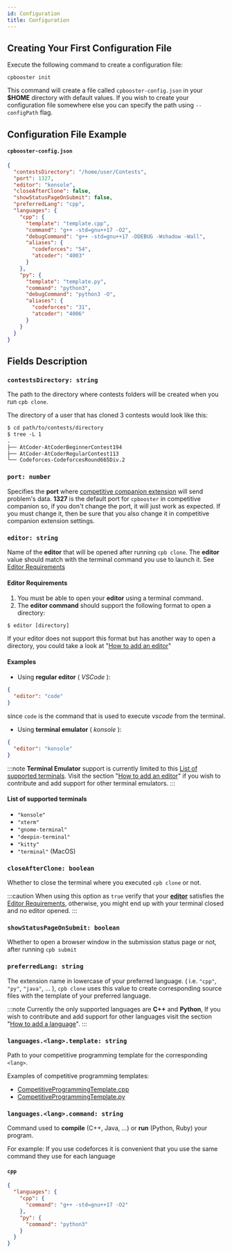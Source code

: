 ```yaml
---
id: Configuration
title: Configuration
---
```


## Creating Your First Configuration File

Execute the following command to create a configuration file:

```shell
cpbooster init
```

This command will create a file called `cpbooster-config.json` in your **$HOME** directory with default values.
If you wish to create your configuration file somewhere else you can specify the path using `--configPath` flag.

## Configuration File Example

#### `cpbooster-config.json`

```json
{
  "contestsDirectory": "/home/user/Contests",
  "port": 1327,
  "editor": "konsole",
  "closeAfterClone": false,
  "showStatusPageOnSubmit": false,
  "preferredLang": "cpp",
  "languages": {
    "cpp": {
      "template": "template.cpp",
      "command": "g++ -std=gnu++17 -O2",
      "debugCommand": "g++ -std=gnu++17 -DDEBUG -Wshadow -Wall",
      "aliases": {
        "codeforces": "54",
        "atcoder": "4003"
      }
    },
    "py": {
      "template": "template.py",
      "command": "python3",
      "debugCommand": "python3 -O",
      "aliases": {
        "codeforces": "31",
        "atcoder": "4006"
      }
    }
  }
}
```

## Fields Description

### `contestsDirectory: string`

The path to the directory where contests folders will be created when you run `cpb clone`.

The directory of a user that has cloned 3 contests would look like this:

```txt
$ cd path/to/contests/directory
$ tree -L 1
.
├── AtCoder-AtCoderBeginnerContest194
├── AtCoder-AtCoderRegularContest113
└── Codeforces-CodeforcesRound665Div.2
```

### `port: number`

Specifies the **port** where [competitive companion extension](https://github.com/jmerle/competitive-companion) will send problem's data.
**1327** is the default port for `cpbooster` in competitive companion so, if you don't change
the port, it will just work as expected. If you must change it, then be sure that you also
change it in competitive companion extension settings.

### `editor: string`

Name of the **editor** that will be opened after running `cpb clone`.
The **editor** value should match with the terminal command you use to launch it. See [Editor Requirements](#editor-requirements)

#### Editor Requirements

1. You must be able to open your **editor** using a terminal command.
2. The **editor command** should support the following format to open a directory:

```shell
$ editor [directory]
```

If your editor does not support this format but has another way to open a directory, you could take a look at
"[How to add an editor](/docs/add-editor-support)"

#### Examples

- Using **regular editor** ( _VSCode_ ):

```json
{
  "editor": "code"
}
```

since `code` is the command that is used to execute _vscode_ from the terminal.

- Using **terminal emulator** ( _konsole_ ):

```json
{
  "editor": "konsole"
}
```

:::note
**Terminal Emulator** support is currently limited to this [List of supported terminals](#list-of-supported-terminals).
Visit the section "[How to add an editor](/docs/add-editor-support)" if you wish to contribute and add support
for other terminal emulators.
:::

#### List of supported terminals

- `"konsole"`
- `"xterm"`
- `"gnome-terminal"`
- `"deepin-terminal"`
- `"kitty"`
- `"terminal"` (MacOS)

### `closeAfterClone: boolean`

Whether to close the terminal where you executed `cpb clone` or not.

:::caution
When using this option as `true` verify that your [**editor**](#editor-string) satisfies the [Editor Requirements](#editor-requirements), otherwise,
you might end up with your terminal closed and no editor opened.
:::

### `showStatusPageOnSubmit: boolean`

Whether to open a browser window in the submission status page or not, after running `cpb submit`

### `preferredLang: string`

The extension name in lowercase of your preferred language. ( i.e. `"cpp"`, `"py"`, `"java"`, ... ),
`cpb clone` uses this value to create corresponding source files with the template of your
preferred language.

:::note
Currently the only supported languages are **C++** and **Python**, If you wish to contribute and add support
for other languages visit the section "[How to add a language](/docs/add-language-support)".
:::

### `languages.<lang>.template: string`

Path to your competitive programming template for the corresponding `<lang>`.

Examples of competitive programming templates:

- [CompetitiveProgrammingTemplate.cpp](https://gitlab.com/searleser97/competitive-programming-reference/-/blob/master/Reference/Coding%20Resources/C++/Competitive%20Programming%20Template.cpp)
- [CompetitiveProgrammingTemplate.py](https://gitlab.com/searleser97/competitive-programming-reference/-/blob/master/Reference/Coding%20Resources/Python/Competitive%20Programming%20Template.py)

### `languages.<lang>.command: string`

Command used to **compile** (C++, Java, ...) or **run** (Python, Ruby) your program.

For example: If you use codeforces it is convenient that you use the same command they use for each language

#### `cpp`

```json
{
  "languages": {
    "cpp": {
      "command": "g++ -std=gnu++17 -O2"
    },
    "py": {
      "command": "python3"
    }
  }
}
```
